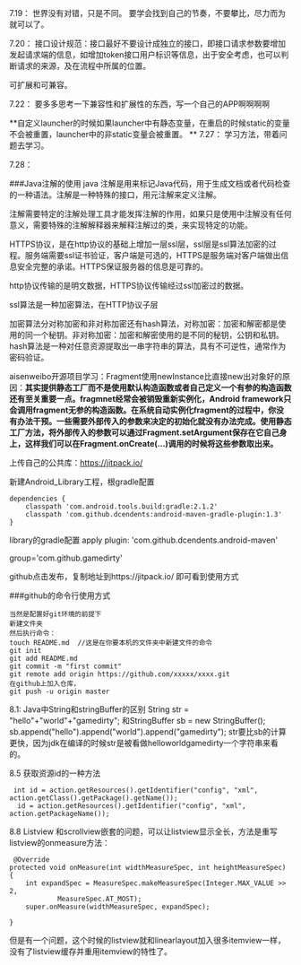 7.19：
	世界没有对错，只是不同。
要学会找到自己的节奏，不要攀比，尽力而为就可以了。

7.20：
接口设计规范：接口最好不要设计成独立的接口，即接口请求参数要增加发起请求端的信息，如增加token接口用户标识等信息，出于安全考虑，也可以判断请求的来源，及在流程中所属的位置。

可扩展和可兼容。

7.22：
要多多思考一下兼容性和扩展性的东西，写一个自己的APP啊啊啊啊

**自定义launcher的时候如果launcher中有静态变量，在重启的时候static的变量不会被重置，launcher中的非static变量会被重置。
**
7.27：
学习方法，带着问题去学习。

7.28：

###Java注解的使用
java 注解是用来标记Java代码，用于生成文档或者代码检查的一种语法。注解是一种特殊的接口，用元注解来定义注解。

注解需要特定的注解处理工具才能发挥注解的作用，如果只是使用中注解没有任何意义，需要特殊的注解解释器来解释注解过的类，来实现特定的功能。

HTTPS协议，是在http协议的基础上增加一层ssl层，ssl层是ssl算法加密的过程。服务端需要ssl证书验证，客户端是可选的，HTTPS是服务端对客户端做出信息安全完整的承诺。HTTPS保证服务器的信息是可靠的。

http协议传输的是明文数据，HTTPS协议传输经过ssl加密过的数据。

ssl算法是一种加密算法，在HTTP协议子层

加密算法分对称加密和非对称加密还有hash算法，对称加密：加密和解密都是使用的同一个秘钥。非对称加密：加密和解密使用的是不同的秘钥，公钥和私钥。hash算法是一种对任意资源提取出一串字符串的算法，具有不可逆性，通常作为密码验证。

aisenweibo开源项目学习：Fragment使用newInstance比直接new出对象好的原因：**其实提供静态工厂而不是使用默认构造函数或者自己定义一个有参的构造函数还有至关重要一点。fragmnet经常会被销毁重新实例化，Android framework只会调用fragment无参的构造函数。在系统自动实例化fragment的过程中，你没有办法干预。一些需要外部传入的参数来决定的初始化就没有办法完成。使用静态工厂方法，将外部传入的参数可以通过Fragment.setArgument保存在它自己身上，这样我们可以在Fragment.onCreate(...)调用的时候将这些参数取出来。**

上传自己的公共库：https://jitpack.io/

新建Android_Library工程，根gradle配置  


	dependencies {
        classpath 'com.android.tools.build:gradle:2.1.2'
        classpath 'com.github.dcendents:android-maven-gradle-plugin:1.3'
    } 

library的gradle配置
apply plugin: 'com.github.dcendents.android-maven'

group='com.github.gamedirty'

github点击发布，复制地址到https://jitpack.io/
即可看到使用方式


###github的命令行使用方式
	
	当然是配置好git环境的前提下
	新建文件夹
	然后执行命令：
	touch README.md  //这是在你要本机的文件夹中新建文件的命令
	git init
	git add README.md
	git commit -m "first commit"
	git remote add origin https://github.com/xxxxx/xxxx.git
	在github上加入仓库，
	git push -u origin master

8.1:
Java中String和stringBuffer的区别
String str = "hello"+"world"+"gamedirty";
和StringBuffer sb = new StringBuffer();
sb.append("hello").append("world").append("gamedirty");
str要比sb的计算更快，因为jdk在编译的时候str是被看做helloworldgamedirty一个字符串来看的。

8.5
获取资源id的一种方法

	 int id = action.getResources().getIdentifier("config", "xml", action.getClass().getPackage().getName());
	  id = action.getResources().getIdentifier("config", "xml", action.getPackageName());

8.8
Listview 和scrollview嵌套的问题，可以让listview显示全长，方法是重写listview的onmeasure方法：
	
	 @Override
    protected void onMeasure(int widthMeasureSpec, int heightMeasureSpec) {
        int expandSpec = MeasureSpec.makeMeasureSpec(Integer.MAX_VALUE >> 2,
                MeasureSpec.AT_MOST);
        super.onMeasure(widthMeasureSpec, expandSpec);

    }
	
但是有一个问题，这个时候的listview就和linearlayout加入很多itemview一样，没有了listview缓存并重用itemview的特性了。

